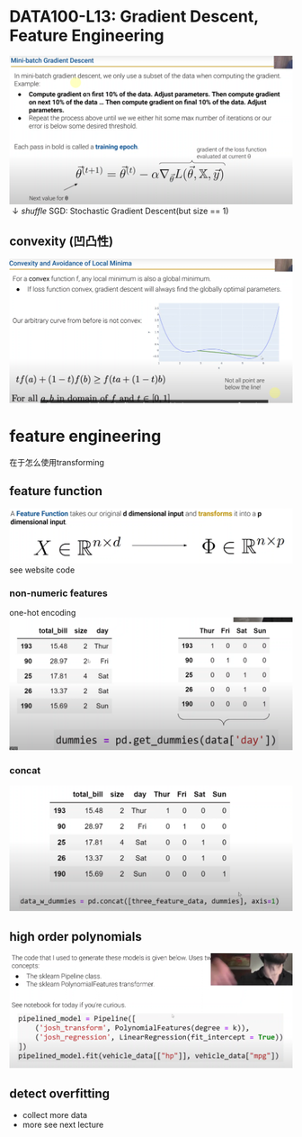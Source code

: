 # DATA100-L13: Gradient Descent, Feature Engineering

![alt text](image.png)
$\downarrow{shuffle}$
SGD: Stochastic Gradient Descent(but size == 1)
## convexity (凹凸性)
![alt text](image-1.png)

# feature engineering
在于怎么使用transforming
## feature function 
![alt text](image-2.png)
see website code
### non-numeric features
one-hot encoding
![alt text](image-3.png)
### concat
![alt text](image-4.png)
## high order polynomials
![alt text](image-5.png)

## detect overfitting
- collect more data
- more see next lecture
